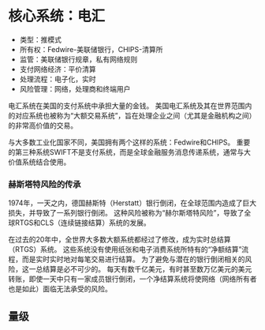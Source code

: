 # 核心系统：电汇

* 类型：推模式
* 所有权：Fedwire-美联储银行，CHIPS-清算所
* 监管：美联储银行规章，私有网络规则
* 支付网络经济：平价清算
* 处理流程：电子化，实时
* 风险管理：网络，处理商和终端用户

电汇系统在美国的支付系统中承担大量的金钱。 美国电汇系统及其在世界范围内的对应系统也被称为“大额交易系统”，旨在处理企业之间（尤其是金融机构之间）的非常高价值的交易。

与大多数工业化国家不同，美国拥有两个这样的系统：Fedwire和CHIPS。 重要的第三种系统SWIFT不是支付系统，而是全球金融服务消息传递系统，通常与大价值系统结合使用。

### 赫斯塔特风险的传承

1974年，一天之内，德国赫斯特（Herstatt）银行倒闭，在全球范围内造成了巨大损失，并导致了一系列银行倒闭。 这种风险被称为“赫尔斯塔特风险”，导致了全球RTGS和CLS（连续链接结算）系统的发展。

在过去的20年中，全世界大多数大额系统都经过了修改，成为实时总结算（RTGS）系统。 这些系统没有使用纸张和电子消费系统所特有的“净额结算”流程，而是实时实时地对每笔交易进行结算。 为了避免与潜在的银行倒闭相关的风险，这一总结算是必不可少的。 每天有数千亿美元，有时甚至数万亿美元的美元转账，即使一天中只有一家成员银行倒闭，一个净结算系统将使网络（网络所有者也是如此）面临无法承受的风险。

## 量级

